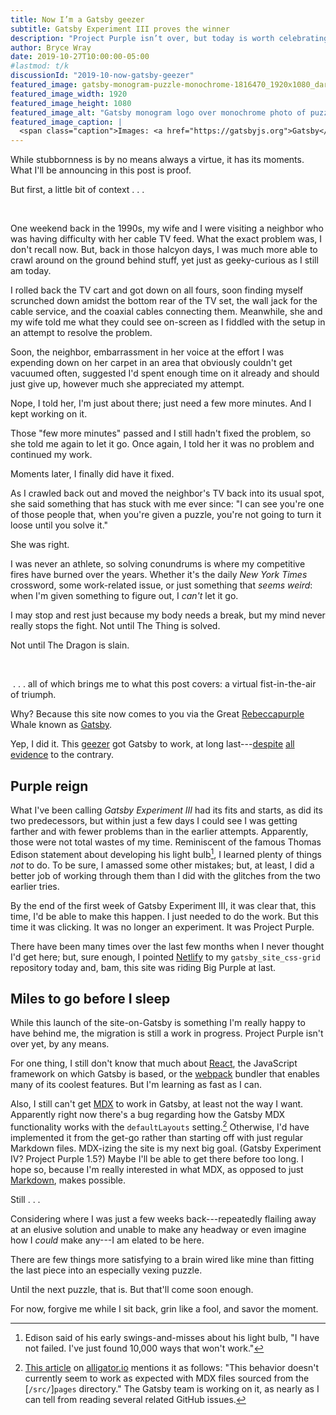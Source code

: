 ```yaml
---
title: Now I’m a Gatsby geezer
subtitle: Gatsby Experiment III proves the winner
description: "Project Purple isn’t over, but today is worth celebrating."
author: Bryce Wray
date: 2019-10-27T10:00:00-05:00
#lastmod: t/k
discussionId: "2019-10-now-gatsby-geezer"
featured_image: gatsby-monogram-puzzle-monochrome-1816470_1920x1080_darker.jpg
featured_image_width: 1920
featured_image_height: 1080
featured_image_alt: "Gatsby monogram logo over monochrome photo of puzzle pieces"
featured_image_caption: |
  <span class="caption">Images: <a href="https://gatsbyjs.org">Gatsby</a>; <a href="https://pixabay.com/users/LeoNeoBoy-2404531/?utm_source=link-attribution&amp;utm_medium=referral&amp;utm_campaign=image&amp;utm_content=1816470">LeoNeoBoy</a>; <a href="https://pixabay.com/?utm_source=link-attribution&amp;utm_medium=referral&amp;utm_campaign=image&amp;utm_content=1816470">Pixabay</a></span>
---
```


While stubbornness is by no means always a virtue, it has its moments. What I'll be announcing in this post is proof.

But first, a little bit of context&nbsp;.&nbsp;.&nbsp;.

<br />

One weekend back in the 1990s, my wife and I were visiting a neighbor who was having difficulty with her cable TV feed. What the exact problem was, I don't recall now. But, back in those halcyon days, I was much more able to crawl around on the ground behind stuff, yet just as geeky-curious as I still am today.

I rolled back the TV cart and got down on all fours, soon finding myself scrunched down amidst the bottom rear of the TV set, the wall jack for the cable service, and the coaxial cables connecting them. Meanwhile, she and my wife told me what they could see on-screen as I fiddled with the setup in an attempt to resolve the problem.

Soon, the neighbor, embarrassment in her voice at the effort I was expending down on her carpet in an area that obviously couldn't get vacuumed often, suggested I'd spent enough time on it already and should just give up, however much she appreciated my attempt.

Nope, I told her, I'm just about there; just need a few more minutes. And I kept working on it.

Those "few more minutes" passed and I still hadn't fixed the problem, so she told me again to let it go. Once again, I told her it was no problem and continued my work.

Moments later, I finally did have it fixed.

As I crawled back out and moved the neighbor's TV back into its usual spot, she said something that has stuck with me ever since: "I can see you're one of those people that, when you're given a puzzle, you're not going to turn it loose until you solve it."

She was right.

I was never an athlete, so solving conundrums is where my competitive fires have burned over the years. Whether it's the daily *New York Times* crossword, some work-related issue, or just something that *seems weird*: when I'm given something to figure out, I *can't* let it go.

I may stop and rest just because my body needs a break, but my mind never really stops the fight. Not until The Thing is solved.

Not until The Dragon is slain.

<br />

&nbsp;.&nbsp;.&nbsp;. all of which brings me to what this post covers: a virtual fist-in-the-air of triumph.

Why? Because this site now comes to you via the Great [Rebeccapurple](https://css-tricks.com/rebbeccapurple-663399/) Whale known as [Gatsby](https://gatsbyjs.org).

Yep, I did it. This [geezer](/posts/2019/09/now-im-sixty-four) got Gatsby to work, at long last---[despite](/posts/2019/07/why-staying-with-hugo) [all](/posts/2019/07/lessons-learned) [evidence](/posts/2019/09/why-left-hugo-eleventy) to the contrary.

## Purple reign

What I've been calling *Gatsby Experiment III* had its fits and starts, as did its two predecessors, but within just a few days I could see I was getting farther and with fewer problems than in the earlier attempts. Apparently, those were not total wastes of my time. Reminiscent of the famous Thomas Edison statement about developing his light bulb[^tae], I learned plenty of things *not* to do. To be sure, I amassed some other mistakes; but, at least, I did a better job of working through them than I did with the glitches from the two earlier tries.

[^tae]: Edison said of his early swings-and-misses about his light bulb, "I have not failed. I've just found 10,000 ways that won't work."

By the end of the first week of Gatsby Experiment III, it was clear that, this time, I'd be able to make this happen. I just needed to do the work. But this time it was clicking. It was no longer an experiment. It was Project Purple.

There have been many times over the last few months when I never thought I'd get here; but, sure enough, I pointed [Netlify](https://netlify.com) to my `gatsby_site_css-grid` repository today and, bam, this site was riding Big Purple at last.

## Miles to go before I sleep

While this launch of the site-on-Gatsby is something I'm really happy to have behind me, the migration is still a work in progress. Project Purple isn't over yet, by any means.

For one thing, I still don't know that much about [React](https://reactjs.org), the JavaScript framework on which Gatsby is based, or the [webpack](https://webpack.js.org) bundler that enables many of its coolest features. But I'm learning as fast as I can. 

Also, I still can't get [MDX](https://mdxjs.com) to work in Gatsby, at least not the way I want. Apparently right now there's a bug regarding how the Gatsby MDX functionality works with the `defaultLayouts` setting.[^alligator] Otherwise, I'd have implemented it from the get-go rather than starting off with just regular Markdown files. MDX-izing the site is my next big goal. (Gatsby Experiment IV? Project Purple 1.5?) Maybe I'll be able to get there before too long. I hope so, because I'm really interested in what MDX, as opposed to just [Markdown](https://daringfireball.net/projects/markdown), makes possible.

[^alligator]: [This article](https://alligator.io/gatsbyjs/mdx-in-gatsby/) on [alligator.io](https://alligator.io) mentions it as follows: "This behavior doesn't currently seem to work as expected with MDX files sourced from the [`/src/`]`pages` directory." The Gatsby team is working on it, as nearly as I can tell from reading several related GitHub issues.

Still&nbsp;.&nbsp;.&nbsp;.

Considering where I was just a few weeks back---repeatedly flailing away at an elusive solution and unable to make any headway or even imagine how I *could* make any---I am elated to be here.

There are few things more satisfying to a brain wired like mine than fitting the last piece into an especially vexing puzzle.

Until the next puzzle, that is. But that'll come soon enough.

For now, forgive me while I sit back, grin like a fool, and savor the moment.

